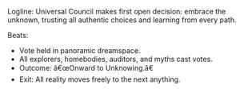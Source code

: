 ﻿---
series: 5
novella: 4
file: S5N4_CH13
type: chapter
pov: Universal Council
setting: Nexus â€“ new unknown
word_target_min: 1201
word_target_max: 2299
status: outline
---
Logline: Universal Council makes first open decision: embrace the unknown, trusting all authentic choices and learning from every path.

Beats:
- Vote held in panoramic dreamspace.
- All explorers, homebodies, auditors, and myths cast votes.
- Outcome: â€œOnward to Unknowing.â€
- Exit: All reality moves freely to the next anything.